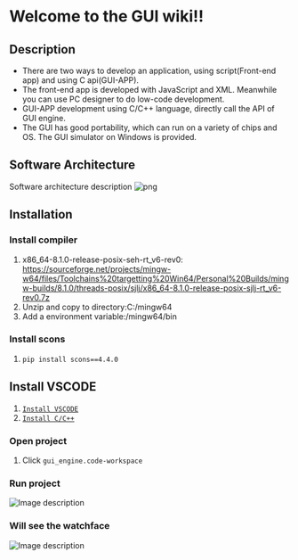 # **Welcome to the GUI wiki!!** 
## Description

- There are two ways to develop an application, using script(Front-end app) and using C api(GUI-APP).
- The front-end app is developed with JavaScript and XML. Meanwhile you can use PC designer to do low-code development.
- GUI-APP development using C/C++ language, directly call the API of GUI engine.
- The GUI has good portability, which can run on a variety of chips and OS. The GUI simulator on Windows is provided.
## Software Architecture
Software architecture description
![png](https://foruda.gitee.com/images/1669961585859428914/84bdc0a9_10088396.png "111111.PNG")

## Installation

### Install compiler
1.  x86_64-8.1.0-release-posix-seh-rt_v6-rev0: https://sourceforge.net/projects/mingw-w64/files/Toolchains%20targetting%20Win64/Personal%20Builds/mingw-builds/8.1.0/threads-posix/sjlj/x86_64-8.1.0-release-posix-sjlj-rt_v6-rev0.7z
2.  Unzip and copy to directory:C:/mingw64
3.  Add a environment variable:/mingw64/bin
### Install scons
1.  ```pip install scons==4.4.0```
## Install VSCODE
1.  [```Install VSCODE```](https://code.visualstudio.com/)
2.  [```Install C/C++```](https://marketplace.visualstudio.com/items?itemName=ms-vscode.cpptools)
### Open project
1.  Click ```gui_engine.code-workspace``` 
### Run project
   ![Image description](https://foruda.gitee.com/images/1673343789273016802/9126e625_10088396.png "png")
### Will see the watchface
  ![Image description](https://foruda.gitee.com/images/1673343970935395629/3c017ee5_10088396.png "watchface.PNG")

